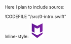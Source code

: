 Here I plan to include source:

!CODEFILE "/src/0-intro.swift"

Inline-style:
![alt text](https://github.com/adam-p/markdown-here/raw/master/src/common/images/icon48.png "Logo Title Text 1")


[logo]: https://github.com/adam-p/markdown-here/raw/master/src/common/images/icon48.png "Logo Title Text 2"